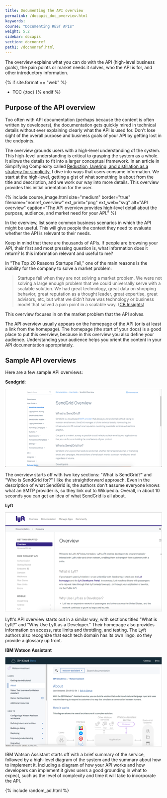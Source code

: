 ```yaml
---
title: Documenting the API overview
permalink: /docapis_doc_overview.html
keywords:
course: "Documenting REST APIs"
weight: 5.2
sidebar: docapis
section: docnonref
path1: /docnonref.html
---
```


The overview explains what you can do with the API (high-level business goals), the pain points or market needs it solves, who the API is for, and other introductory information.

{% if site.format == "web" %}
* TOC
{:toc}
{% endif %}

## Purpose of the API overview

Too often with API documentation (perhaps because the content is often written by developers), the documentation gets quickly mired in technical details without ever explaining clearly what the API is used for. Don't lose sight of the overall purpose and business goals of your API by getting lost in the endpoints.

The overview grounds users with a high-level understanding of the system. This high-level understanding is critical to grasping the system as a whole. It allows the details to fit into a larger conceptual framework. In an article in Simplifying Complexity called [Reduction, layering, and distillation as a strategy for simplicity](http://idratherbewriting.com/simplifying-complexity/reduction-layering-distillation.html), I dive into ways that users consume information. We start at the high-level, getting a gist of what something is about from the title and description, and we work our way into more details. This overview provides this initial orientation for the user.

{% include course_image.html size="medium" border="true" filename="nonref_overview" ext_print="png" ext_web="svg" alt="API overview" caption="The API overview provides high-level detail about the purpose, audience, and market need for your API." %}

In the overview, list some common business scenarios in which the API might be useful. This will give people the context they need to evaluate whether the API is relevant to their needs.

Keep in mind that there are thousands of APIs. If people are browsing your API, their first and most pressing question is, what information does it return? Is this information relevant and useful to me?

In "The Top 20 Reasons Startups Fail," one of the main reasons is the inability for the company to solve a market problem:

> Startups fail when they are not solving a market problem. We were not solving a large enough problem that we could universally serve with a scalable solution. We had great technology, great data on shopping behavior, great reputation as a thought leader, great expertise, great advisors, etc, but what we didn’t have was technology or business model that solved a pain point in a scalable way. ([CB Insights](https://www.cbinsights.com/research/startup-failure-reasons-top/))

This overview focuses in on the market problem that the API solves.

The API overview usually appears on the homepage of the API (or is at least a link from the homepage). The homepage (the start of your docs) is a good place to put this overview, because in this overview you also define your audience. Understanding your audience helps you orient the content in your API documentation appropriately.

## Sample API overviews

Here are a few sample API overviews:

**Sendgrid**:

<a href="https://sendgrid.com/docs/User_Guide/index.html" class="noExtIcon"><img src="images/sendgridoverview.png" alt="Sendgrid overview" /></a>

The overview starts off with two key sections: "What is SendGrid?" and "Who is SendGrid for?" I like the straightforward approach. Even in the description of what SendGrid is, the authors don't assume everyone knows what an SMTP provider is, so they link out to Wikipedia. Overall, in about 10 seconds you can get an idea of what SendGrid is all about.

**Lyft**

<a href="https://developer.lyft.com/docs/overview" class="noExtIcon"><img src="images/lyftapioverview.png" alt="Lyft overview" /></a>

Lyft's API overview starts out in a similar way, with sections titled "What is Lyft?" and "Why Use Lyft as a Developer." Their homepage also provides information on access, rate limits and throttling, and testing. The Lyft authors also recognize that each tech domain has its own lingo, so they provide a glossary up front.

**IBM Watson Assistant**

<a href="https://console.bluemix.net/docs/services/conversation/index.html#about" class="noExtIcon"><img src="images/ibmcloudoverview.png" alt="IBM Watson Assistant " /></a>

IBM Watson Assistant starts off with a brief summary of the service, followed by a high-level diagram of the system and the summary about how to implement it. Including a diagram of how your API works and how developers can implement it gives users a good grounding in what to expect, such as the level of complexity and time it will take to incorporate the API.

{% include random_ad.html %}
